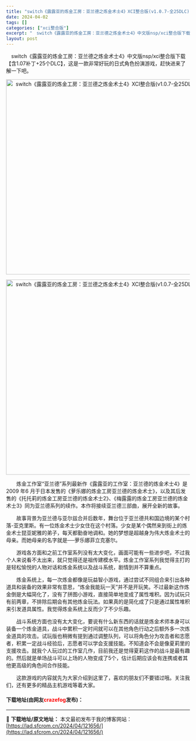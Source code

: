 ```yaml
---
title: "switch《露露亚的炼金工房：亚兰德之炼金术士4》XCI整合版(v1.0.7-全25DLC)"
date: 2024-04-02
tags: []
categories: ["xci整合版"]
excerpt: "　switch《露露亚的炼金工房：亚兰德之炼金术士4》中文版nsp/xci整合版下载【含1.07补丁+25个DLC】，这是一款非常好玩的日式角色扮演游戏，赶快进来了解一下吧。 　　炼金工作室&ldquo;亚兰德&rdquo;系列最新作《露露亚的工作室：亚兰德的炼金术士4》是2009 年6 月于日本发&hellip;"
layout: post
---
```


 <p>　switch《露露亚的炼金工房：亚兰德之炼金术士4》中文版nsp/xci整合版下载【含1.07补丁+25个DLC】，这是一款非常好玩的日式角色扮演游戏，赶快进来了解一下吧。</p> <p align="center"><img align="" border="0" src="https://lad.sfcrom.cn/wp-content/uploads/2024/04/20240402_660bdf0691bd3.webp" width="533" alt="switch《露露亚的炼金工房：亚兰德之炼金术士4》XCI整合版(v1.0.7-全25DLC)" /></p> <p align="center"><img align="" border="0" src="https://lad.sfcrom.cn/wp-content/uploads/2024/04/20240402_660bdf06ecf91.webp" width="533" alt="switch《露露亚的炼金工房：亚兰德之炼金术士4》XCI整合版(v1.0.7-全25DLC)" /></p> <p>　　炼金工作室&ldquo;亚兰德&rdquo;系列最新作《露露亚的工作室：亚兰德的炼金术士4》是2009 年6 月于日本发售的《萝乐娜的炼金工房亚兰德的炼金术士》，以及其后发售的《托托莉的炼金工房亚兰德的炼金术士2》、《梅露露的炼金工房亚兰德的炼金术士3》同为亚兰德系列的续作。本作将接续亚兰德三部曲，展开全新的故事。</p> <p>　　故事背景为亚兰德与亚尔兹合并后数年，舞台位于亚兰德共和国边境的某个村落-亚克里斯。有一位炼金术士少女住在这个村落。少女是某个偶然来到街上的炼金术士琵亚妮雅的弟子，每天都勤奋地调和。她的梦想是超越身为伟大炼金术士的母亲。而她母亲的名字就是──萝乐娜菲立克塞尔。</p> <p>　　游戏各方面和之前工作室系列没有太大变化，画面可能有一些进步吧，不过我个人来说看不太出来，就只觉得还是祖传建模水平。炼金工作室系列我觉得主打的是轻松愉悦的人物对话和炼金系统以及战斗系统，剧情到并不算重点。</p> <p>　　炼金系统上，每一次炼金都像是玩益智小游戏，通过尝试不同组合来引出各种道具和装备的效果非常有意思，&ldquo;炼金我能玩一天&rdquo;并不是开玩笑。不过最新这作炼金倒是大幅简化了，没有了拼图小游戏，直接简单地变成了属性堆积。因为试玩只有前两章，不排除后期会有其他炼金玩法。如果真的是简化成了只是通过属性堆积来引发道具属性。我觉得炼金系统上反而少了不少乐趣。</p> <p>　　战斗系统方面也没有太大变化，要说有什么新东西的话就是炼金术师本身可以装备一个炼金道具，战斗中累积一定时间就可以在其他角色行动之后额外多一次炼金道具的攻击。试玩版也稍微有提到通过调整队列，可以将角色分为攻击者和志愿者，积累一定战斗经验后，志愿者可以学会支援技能。不知道会不会是像夏莉里的支援攻击。就我个人玩过的工作室几作，目前我还是觉得夏莉这作的战斗是最有趣的。然后就是单场战斗可以上场的人物变成了5个，估计后期应该会有连携或者其他更高级的角色间合作技能。</p> <p>　　这款游戏的内容就先为大家介绍到这里了，喜欢的朋友们不要错过哦。关注我们，还有更多的精品主机游戏等着大家。</p> <p><h4>下载地址(由网友<font color="red">crazefog</font>发布)：</h4></p> 

---
📖 **下载地址/原文地址：** 本文最初发布于我的博客网站：[https://lad.sfcrom.cn/2024/04/121656/](https://lad.sfcrom.cn/2024/04/121656/)
